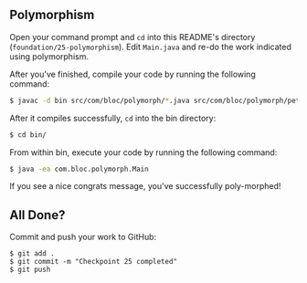## Polymorphism

Open your command prompt and `cd` into this README's directory (`foundation/25-polymorphism`). 
Edit `Main.java` and re-do the work indicated using polymorphism.

After you've finished, compile your code by running the following command:

```bash
$ javac -d bin src/com/bloc/polymorph/*.java src/com/bloc/polymorph/pets/*.java
```

After it compiles successfully, `cd` into the bin directory:

```bash
$ cd bin/
```

From within bin, execute your code by running the following command:

```bash
$ java -ea com.bloc.polymorph.Main
```

If you see a nice congrats message, you've successfully poly-morphed!

## All Done?

Commit and push your work to GitHub:

```bash(/Users/your_user_name/where/you/keep/your/work/android-source)
$ git add .
$ git commit -m "Checkpoint 25 completed"
$ git push
```